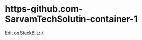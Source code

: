 # https-github.com-SarvamTechSolutin-container-1

[Edit on StackBlitz ⚡️](https://stackblitz.com/edit/js-7x6xqg)